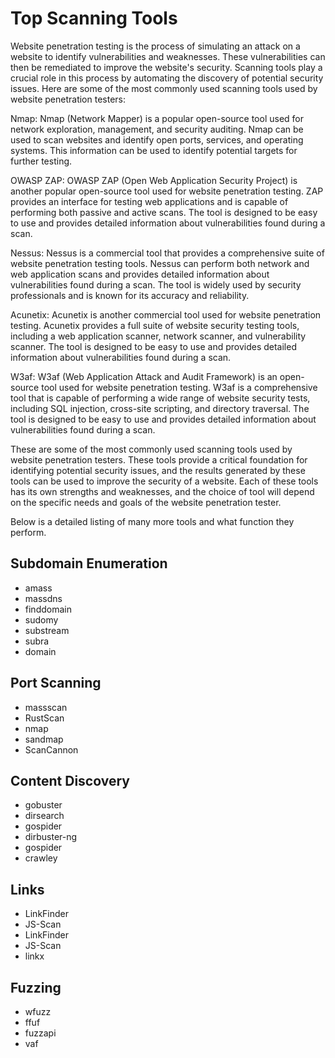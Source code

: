 # Top Scanning Tools

Website penetration testing is the process of simulating an attack on a website to identify vulnerabilities and weaknesses. These vulnerabilities can then be remediated to improve the website's security. Scanning tools play a crucial role in this process by automating the discovery of potential security issues. Here are some of the most commonly used scanning tools used by website penetration testers:

Nmap: Nmap (Network Mapper) is a popular open-source tool used for network exploration, management, and security auditing. Nmap can be used to scan websites and identify open ports, services, and operating systems. This information can be used to identify potential targets for further testing.

OWASP ZAP: OWASP ZAP (Open Web Application Security Project) is another popular open-source tool used for website penetration testing. ZAP provides an interface for testing web applications and is capable of performing both passive and active scans. The tool is designed to be easy to use and provides detailed information about vulnerabilities found during a scan.

Nessus: Nessus is a commercial tool that provides a comprehensive suite of website penetration testing tools. Nessus can perform both network and web application scans and provides detailed information about vulnerabilities found during a scan. The tool is widely used by security professionals and is known for its accuracy and reliability.

Acunetix: Acunetix is another commercial tool used for website penetration testing. Acunetix provides a full suite of website security testing tools, including a web application scanner, network scanner, and vulnerability scanner. The tool is designed to be easy to use and provides detailed information about vulnerabilities found during a scan.

W3af: W3af (Web Application Attack and Audit Framework) is an open-source tool used for website penetration testing. W3af is a comprehensive tool that is capable of performing a wide range of website security tests, including SQL injection, cross-site scripting, and directory traversal. The tool is designed to be easy to use and provides detailed information about vulnerabilities found during a scan.

These are some of the most commonly used scanning tools used by website penetration testers. These tools provide a critical foundation for identifying potential security issues, and the results generated by these tools can be used to improve the security of a website. Each of these tools has its own strengths and weaknesses, and the choice of tool will depend on the specific needs and goals of the website penetration tester.

Below is a detailed listing of many more tools and what function they perform.


## Subdomain Enumeration
+ amass
+ massdns
+ finddomain
+ sudomy
+ substream
+ subra
+ domain


## Port Scanning
+ massscan
+ RustScan
+ nmap
+ sandmap
+ ScanCannon

## Content Discovery
+ gobuster
+ dirsearch
+ gospider
+ dirbuster-ng
+ gospider
+ crawley

## Links
+ LinkFinder
+ JS-Scan
+ LinkFinder
+ JS-Scan
+ linkx

## Fuzzing
+ wfuzz
+ ffuf
+ fuzzapi
+ vaf

